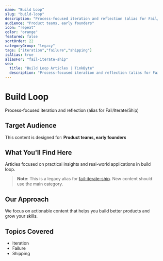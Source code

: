 ```yaml
---
name: "Build Loop"
slug: "build-loop"
description: "Process-focused iteration and reflection (alias for Fail/Iterate/Ship)"
audience: "Product teams, early founders"
icon: "repeat"
color: "orange"
featured: false
sortOrder: 22
categoryGroup: "legacy"
tags: ["iteration","failure","shipping"]
isAlias: true
aliasFor: "fail-iterate-ship"
seo:
  title: "Build Loop Articles | TinkByte"
  description: "Process-focused iteration and reflection (alias for Fail/Iterate/Ship) - practical insights for builders and innovators."
---
```


# Build Loop

Process-focused iteration and reflection (alias for Fail/Iterate/Ship)

## Target Audience

This content is designed for: **Product teams, early founders**

## What You'll Find Here

Articles focused on practical insights and real-world applications in build loop.

> **Note:** This is a legacy alias for [fail-iterate-ship](/blog/categories/fail-iterate-ship). New content should use the main category.

## Our Approach

We focus on actionable content that helps you build better products and grow your skills.

## Topics Covered

- Iteration
- Failure
- Shipping
